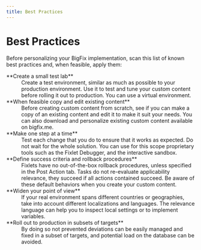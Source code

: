 ```yaml
---
title: Best Practices
---
```


# Best Practices

Before personalizing your BigFix implementation, scan this list of known best practices and, when feasible, apply them:

<dl>
  <dt>**Create a small test lab**</dt>
  <dd>Create a test environment, similar as much as possible to your production environment. Use it to test and tune your custom content before rolling it out to production. You can use a virtual environment.</dd>

  <dt>**When feasible copy and edit existing content**</dt>
  <dd>Before creating custom content from scratch, see if you can make a copy of an existing content and edit it to make it suit your needs. You can also download and personalize existing custom content available on bigfix.me.</dd>

  <dt>**Make one step at a time**</dt>
  <dd>Test each change that you do to ensure that it works as expected. Do not wait for the whole solution. You can use for this scope proprietary tools such as the Fixlet Debugger, and the interactive sandbox.</dd>

  <dt>**Define success criteria and rollback procedures**</dt>
  <dd>Fixlets have no out-of-the-box rollback procedures, unless specified in the Post Action tab. Tasks do not re-evaluate applicability relevance, they succeed if all actions contained succeed. Be aware of these default behaviors when you create your custom content.</dd>

  <dt>**Widen your point of view**</dt>
  <dd>If your real environment spans different countries or geographies, take into account different localizations and languages. The relevance language can help you to inspect local settings or to implement variables.</dd>

  <dt>**Roll out to production in subsets of targets**</dt>
  <dd>By doing so not prevented deviations can be easily managed and fixed in a subset of targets, and potential load on the database can be avoided.</dd>
</dl>    
